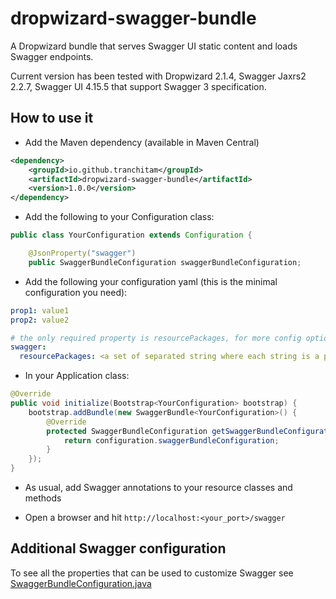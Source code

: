 dropwizard-swagger-bundle
==================

A Dropwizard bundle that serves Swagger UI static content and loads Swagger endpoints.

Current version has been tested with Dropwizard 2.1.4, Swagger Jaxrs2 2.2.7, Swagger UI 4.15.5 that support Swagger 3 specification.

How to use it
-------------

* Add the Maven dependency (available in Maven Central)

```xml
<dependency>
    <groupId>io.github.tranchitam</groupId>
    <artifactId>dropwizard-swagger-bundle</artifactId>
    <version>1.0.0</version>
</dependency>
```


* Add the following to your Configuration class:

```java
public class YourConfiguration extends Configuration {

    @JsonProperty("swagger")
    public SwaggerBundleConfiguration swaggerBundleConfiguration;
```

* Add the following your configuration yaml (this is the minimal configuration you need):

```yaml
prop1: value1
prop2: value2

# the only required property is resourcePackages, for more config options see below
swagger:
  resourcePackages: <a set of separated string where each string is a package of dropwizard resources classes>
```

* In your Application class:

```java
@Override
public void initialize(Bootstrap<YourConfiguration> bootstrap) {
    bootstrap.addBundle(new SwaggerBundle<YourConfiguration>() {
        @Override
        protected SwaggerBundleConfiguration getSwaggerBundleConfiguration(YourConfiguration configuration) {
            return configuration.swaggerBundleConfiguration;
        }
    });
}
```

* As usual, add Swagger annotations to your resource classes and methods

* Open a browser and hit `http://localhost:<your_port>/swagger`

Additional Swagger configuration
--------------------------------

To see all the properties that can be used to customize Swagger see [SwaggerBundleConfiguration.java](src/main/java/io/github/tranchitam/dropwizard/swagger/configurations/SwaggerBundleConfiguration.java)

